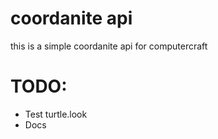# coordanite api

this is a simple coordanite api for computercraft

# TODO:
* Test turtle.look
* Docs
